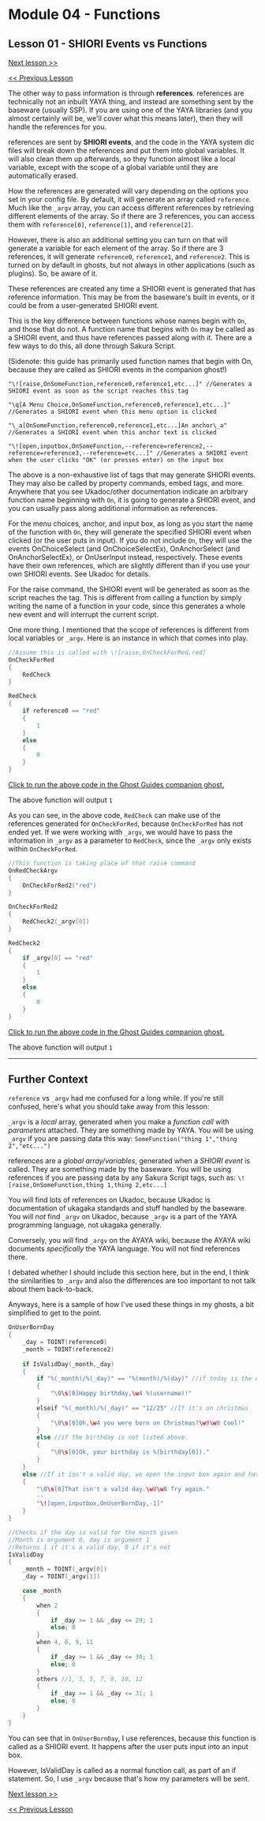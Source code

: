 # Module 04 - Functions

## Lesson 01 - SHIORI Events vs Functions

[Next lesson >>](../module_04_functions/02_thinking_with_functions.md)

[<< Previous Lesson](../module_04_functions/00_parameters.md)

The other way to pass information is through **references**. references are technically not an inbuilt YAYA thing, and instead are something sent by the baseware (usually SSP). If you are using one of the YAYA libraries (and you almost certainly will be, we'll cover what this means later), then they will handle the references for you.

references are sent by **SHIORI events**, and the code in the YAYA system dic files will break down the references and put them into global variables. It will also clean them up afterwards, so they function almost like a local variable, except with the scope of a global variable until they are automatically erased.

How the references are generated will vary depending on the options you set in your config file. By default, it will generate an array called `reference`. Much like the `_argv` array, you can access different references by retrieving different elements of the array. So if there are 3 references, you can access them with `reference[0]`, `reference[1]`, and `reference[2]`.

However, there is also an additional setting you can turn on that will generate a variable for each element of the array. So if there are 3 references, it will generate `reference0`, `reference1`, and `reference2`. This is turned on by default in ghosts, but not always in other applications (such as plugins). So, be aware of it.

These references are created any time a SHIORI event is generated that has reference information. This may be from the baseware's built in events, or it could be from a user-generated SHIORI event.

This is the key difference between functions whose names begin with `On`, and those that do not. A function name that begins with `On` may be called as a SHIORI event, and thus have references passed along with it. There are a few ways to do this, all done through Sakura Script.

(Sidenote: this guide has primarily used function names that begin with On, because they are called as SHIORI events in the companion ghost!)

```
"\![raise,OnSomeFunction,reference0,reference1,etc...]" //Generates a SHIORI event as soon as the script reaches this tag

"\q[A Menu Choice,OnSomeFunction,reference0,reference1,etc...]" //Generates a SHIORI event when this menu option is clicked

"\_a[OnSomeFunction,reference0,reference1,etc...]An anchor\_a" //Generates a SHIORI event when this anchor text is clicked

"\![open,inputbox,OnSomeFunction,--reference=reference2,--reference=reference3,--reference=etc...]" //Generates a SHIORI event when the user clicks "OK" (or presses enter) on the input box
```

The above is a non-exhaustive list of tags that may generate SHIORI events. They may also be called by property commands, embed tags, and more. Anywhere that you see Ukadoc/other documentation indicate an arbitrary function name beginning with `On`, it is going to generate a SHIORI event, and you can usually pass along additional information as references.

For the menu choices, anchor, and input box, as long as you start the name of the function with `On`, they will generate the specified SHIORI event when clicked (or the user puts in input). If you do not include `On`, they will use the events OnChoiceSelect (and OnChoiceSelectEx),  OnAnchorSelect (and OnAnchorSelectEx), or OnUserInput instead, respectively. These events have their own references, which are slightly different than if you use your own SHIORI events. See Ukadoc for details.

For the raise command, the SHIORI event will be generated as soon as the script reaches the tag. This is different from calling a function by simply writing the name of a function in your code, since this generates a whole new event and will interrupt the current script.


One more thing. I mentioned that the scope of references is different from local variables or `_argv`. Here is an instance in which that comes into play.

```c
//Assume this is called with \![raise,OnCheckForRed,red]
OnCheckForRed
{
	RedCheck
}

RedCheck
{
	if reference0 == "red"
	{
		1
	}
	else
	{
		0
	}
}
```

[Click to run the above code in the Ghost Guides companion ghost.](https://zichqec.github.io/YAYA_Fundamentals/jump.html?url=x-ukagaka-link%3Atype%3Devent%26ghost%3DGhost%20Guides%26info%3DOnExample.M4.L1.CheckForRed%3Ared)

The above function will output `1`

As you can see, in the above code, `RedCheck` can make use of the references generated for `OnCheckForRed`, because `OnCheckForRed` has not ended yet. If we were working with `_argv`, we would have to pass the information in `_argv` as a parameter to `RedCheck`, since the `_argv` only exists within `OnCheckForRed`.

```c
//This function is taking place of that raise command
OnRedCheckArgv
{
	OnCheckForRed2("red")
}

OnCheckForRed2
{
	RedCheck2(_argv[0])
}

RedCheck2
{
	if _argv[0] == "red"
	{
		1
	}
	else
	{
		0
	}
}
```

[Click to run the above code in the Ghost Guides companion ghost.](https://zichqec.github.io/YAYA_Fundamentals/jump.html?url=x-ukagaka-link%3Atype%3Devent%26ghost%3DGhost%20Guides%26info%3DOnExample.M4.L1.RedCheckArgv)

The above function will output `1`

---

## Further Context

`reference` vs `_argv` had me confused for a long while. If you're still confused, here's what you should take away from this lesson:

`_argv` is a *local* array, generated when you make a *function call* with *parameters* attached. They are something made by YAYA. You will be using `_argv` if you are passing data this way: `SomeFunction("thing 1","thing 2","etc...")`

references are a *global array/variables*, generated when a *SHIORI event* is called. They are something made by the baseware. You will be using references if you are passing data by any Sakura Script tags, such as: `\![raise,OnSomeFunction,thing 1,thing 2,etc...]`

You will find lots of references on Ukadoc, because Ukadoc is documentation of ukagaka standards and stuff handled by the baseware. You will *not* find `_argv` on Ukadoc, because `_argv` is a part of the YAYA programming language, not ukagaka generally.

Conversely, you *will* find `_argv` on the AYAYA wiki, because the AYAYA wiki documents *specifically* the YAYA language. You will not find references there.

I debated whether I should include this section here, but in the end, I think the similarities to `_argv` and also the differences are too important to not talk about them back-to-back.

Anyways, here is a sample of how I've used these things in my ghosts, a bit simplified to get to the point.

```c
OnUserBornDay
{
	_day = TOINT(reference0)
	_month = TOINT(reference2)
	
	if IsValidDay(_month,_day)
	{
		if "%(_month)/%(_day)" == "%(month)/%(day)" //if today is the user's birthday
		{
			"\0\s[0]Happy birthday,\w4 %(username)!"
		}
		elseif "%(_month)/%(_day)" == "12/25" //If it's on christmas
		{
			"\0\s[0]Oh,\w4 you were born on Christmas?\w8\w8 Cool!"
		}
		else //if the birthday is not listed above.
		{
			"\0\s[0]Ok, your birthday is %(birthday[0])."
		}
	}
	else //If it isn't a valid day, we open the input box again and have a \e so the dialogue below doesn't play.
	{
		"\0\s[0]That isn't a valid day.\w8\w8 Try again."
		--
		"\![open,inputbox,OnUserBornDay,-1]"
	}
}

//Checks if the day is valid for the month given
//Month is argument 0, day is argument 1
//Returns 1 if it's a valid day, 0 if it's not
IsValidDay
{
	_month = TOINT(_argv[0])
	_day = TOINT(_argv[1])

	case _month
	{
		when 2
		{
			if _day >= 1 && _day <= 29; 1
			else; 0
		}
		when 4, 6, 9, 11
		{
			if _day >= 1 && _day <= 30; 1
			else; 0
		}
		others //1, 3, 5, 7, 8, 10, 12
		{
			if _day >= 1 && _day <= 31; 1
			else; 0
		}
	}
}
```

You can see that in `OnUserBornDay`, I use references, because this function is called as a SHIORI event. It happens after the user puts input into an input box.
 
However, IsValidDay is called as a normal function call, as part of an if statement. So, I use `_argv` because that's how my parameters will be sent.

[Next lesson >>](../module_04_functions/02_thinking_with_functions.md)

[<< Previous Lesson](../module_04_functions/00_parameters.md)
